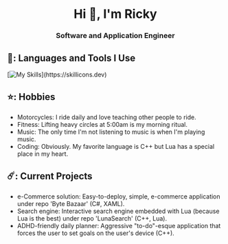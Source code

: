 <h1 align="center">Hi 👋, I'm Ricky</h1>
<h3 align="center">Software and Application Engineer</h3>

## 👻: Languages and Tools I Use
[![My Skills](https://skillicons.dev/icons?i=cpp,py,lua,dotnet,cs,flask,mongodb,azure,mysql,)](https://skillicons.dev)

## ⭐: Hobbies
- Motorcycles: I ride daily and love teaching other people to ride.
- Fitness: Lifting heavy circles at 5:00am is my morning ritual.
- Music: The only time I'm not listening to music is when I'm playing music.
- Coding: Obviously. My favorite language is C++ but Lua has a special place in my heart.
## ☄️: Current Projects
- e-Commerce solution: Easy-to-deploy, simple, e-commerce application under repo 'Byte Bazaar' (C#, XAML).
- Search engine: Interactive search engine embedded with Lua (because Lua is the best) under repo 'LunaSearch' (C++, Lua).
- ADHD-friendly daily planner: Aggressive "to-do"-esque application that forces the user to set goals on the user's device (C++). 
